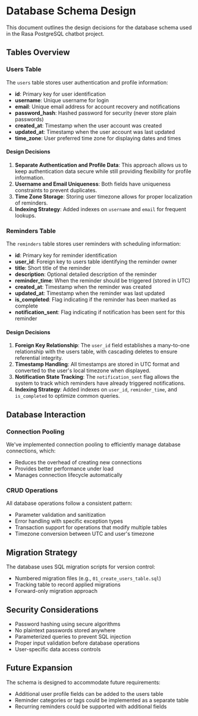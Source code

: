 # Database Schema Design

This document outlines the design decisions for the database schema used in the Rasa PostgreSQL chatbot project.

## Tables Overview

### Users Table

The `users` table stores user authentication and profile information:

- **id**: Primary key for user identification
- **username**: Unique username for login
- **email**: Unique email address for account recovery and notifications
- **password_hash**: Hashed password for security (never store plain passwords)
- **created_at**: Timestamp when the user account was created
- **updated_at**: Timestamp when the user account was last updated
- **time_zone**: User preferred time zone for displaying dates and times

#### Design Decisions

1. **Separate Authentication and Profile Data**: This approach allows us to keep authentication data secure while still providing flexibility for profile information.
2. **Username and Email Uniqueness**: Both fields have uniqueness constraints to prevent duplicates.
3. **Time Zone Storage**: Storing user timezone allows for proper localization of reminders.
4. **Indexing Strategy**: Added indexes on `username` and `email` for frequent lookups.

### Reminders Table

The `reminders` table stores user reminders with scheduling information:

- **id**: Primary key for reminder identification
- **user_id**: Foreign key to users table identifying the reminder owner
- **title**: Short title of the reminder
- **description**: Optional detailed description of the reminder
- **reminder_time**: When the reminder should be triggered (stored in UTC)
- **created_at**: Timestamp when the reminder was created
- **updated_at**: Timestamp when the reminder was last updated
- **is_completed**: Flag indicating if the reminder has been marked as complete
- **notification_sent**: Flag indicating if notification has been sent for this reminder

#### Design Decisions

1. **Foreign Key Relationship**: The `user_id` field establishes a many-to-one relationship with the users table, with cascading deletes to ensure referential integrity.
2. **Timestamp Handling**: All timestamps are stored in UTC format and converted to the user's local timezone when displayed.
3. **Notification State Tracking**: The `notification_sent` flag allows the system to track which reminders have already triggered notifications.
4. **Indexing Strategy**: Added indexes on `user_id`, `reminder_time`, and `is_completed` to optimize common queries.

## Database Interaction

### Connection Pooling

We've implemented connection pooling to efficiently manage database connections, which:

- Reduces the overhead of creating new connections
- Provides better performance under load
- Manages connection lifecycle automatically

### CRUD Operations

All database operations follow a consistent pattern:

- Parameter validation and sanitization
- Error handling with specific exception types
- Transaction support for operations that modify multiple tables
- Timezone conversion between UTC and user's timezone

## Migration Strategy

The database uses SQL migration scripts for version control:

- Numbered migration files (e.g., `01_create_users_table.sql`)
- Tracking table to record applied migrations
- Forward-only migration approach

## Security Considerations

- Password hashing using secure algorithms
- No plaintext passwords stored anywhere
- Parameterized queries to prevent SQL injection
- Proper input validation before database operations
- User-specific data access controls

## Future Expansion

The schema is designed to accommodate future requirements:

- Additional user profile fields can be added to the users table
- Reminder categories or tags could be implemented as a separate table
- Recurring reminders could be supported with additional fields 